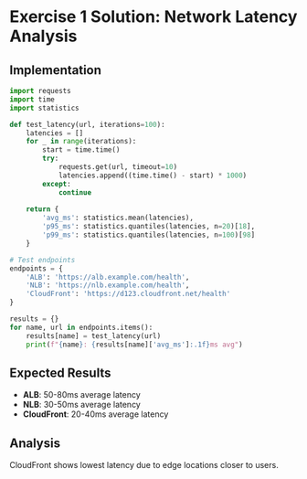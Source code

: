 # Exercise 1 Solution: Network Latency Analysis

## Implementation

```python
import requests
import time
import statistics

def test_latency(url, iterations=100):
    latencies = []
    for _ in range(iterations):
        start = time.time()
        try:
            requests.get(url, timeout=10)
            latencies.append((time.time() - start) * 1000)
        except:
            continue
    
    return {
        'avg_ms': statistics.mean(latencies),
        'p95_ms': statistics.quantiles(latencies, n=20)[18],
        'p99_ms': statistics.quantiles(latencies, n=100)[98]
    }

# Test endpoints
endpoints = {
    'ALB': 'https://alb.example.com/health',
    'NLB': 'https://nlb.example.com/health', 
    'CloudFront': 'https://d123.cloudfront.net/health'
}

results = {}
for name, url in endpoints.items():
    results[name] = test_latency(url)
    print(f"{name}: {results[name]['avg_ms']:.1f}ms avg")
```

## Expected Results
- **ALB**: 50-80ms average latency
- **NLB**: 30-50ms average latency  
- **CloudFront**: 20-40ms average latency

## Analysis
CloudFront shows lowest latency due to edge locations closer to users.
